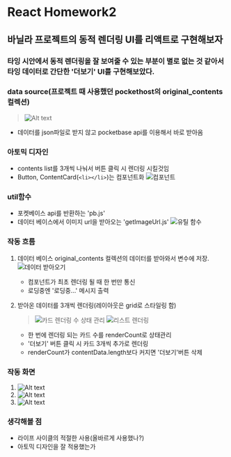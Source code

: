 # React Homework2

## 바닐라 프로젝트의 동적 렌더링 UI를 리액트로 구현해보자

### 타잉 시안에서 동적 렌더링을 잘 보여줄 수 있는 부분이 별로 없는 것 같아서 타잉 데이터로 간단한 '더보기' UI를 구현해보았다.

### data source(프로젝트 때 사용했던 pockethost의 original_contents 컬렉션)

> ![Alt text](./src/assets/readme/db.png)

- 데이터를 json파일로 받지 않고 pocketbase api를 이용해서 바로 받아옴

### 아토믹 디자인

- contents list를 3개씩 나눠서 버튼 클릭 시 렌더링 시킬것임
- Button, ContentCard(`<li></li>`)는 컴포넌트화
  ![컴포넌트](./src/assets/readme/components.png)

### util함수

- 포켓베이스 api를 반환하는 'pb.js'
- 데이터 베이스에서 이미지 url을 받아오는 'getImageUrl.js'
  ![유틸 함수](./src/assets/readme/util.png)

### 작동 흐름

1. 데이터 베이스 original_contents 컬렉션의 데이터를 받아와서 변수에 저장.
   ![데이터 받아오기](./src/assets/readme/getData.png)

   - 컴포넌트가 최초 렌더링 될 때 한 번만 통신
   - 로딩중엔 '로딩중...' 메시지 출력

2. 받아온 데이터를 3개씩 렌더링(레이아웃은 grid로 스타일링 함)
   > ![카드 렌더링 수 상태 관리](./src/assets/readme/renderCount.png) ![리스트 렌더링](./src/assets/readme/listRendering.png)
   - 한 번에 렌더링 되는 카드 수를 renderCount로 상태관리
   - '더보기' 버튼 클릭 시 카드 3개씩 추가로 렌더링
   - renderCount가 contentData.length보다 커지면 '더보기'버튼 삭제

### 작동 화면

1.  ![Alt text](./src/assets/readme/working1.png)
2.  ![Alt text](./src/assets/readme/working2.png)
3.  ![Alt text](./src/assets/readme/working3.png)

### 생각해볼 점

- 라이프 사이클의 적절한 사용(올바르게 사용했나?)
- 아토믹 디자인을 잘 적용했는가

